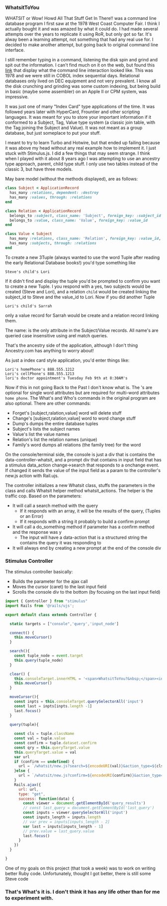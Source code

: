 ### WhatsitToYou

WHATSIT or Wow! Howd All That Stuff Get In There!! was a command line database program I first saw at the 1978 West Coast Computer Fair. I think I actually bought it and was amazed by what it could do. I had made several attempts over the years to replicate it using RoR, but only got so far. It's alway been a learning attempt, not something that had any real use for. I decided to make another attempt, but going back to original command line interface. 

I still remember typing in a command, listening the disk spin and grind and spit out the information. I can't find 
much on it on the web, but found this 
<a href="http://www.moofgroup.com/moof/Roby_Sherman/Adventures_in_Silicon/Entries/2006/12/27_Wow!_Howd_All_That_Stuff_Get_In_There.html">
link</a> that display what the command line interaction looked like. This was 1978 and we were still in COBOL index sequential days. Relational databases only lived on DEC equipment and not very prevalent. I know all the disk crunching and grinding was some custom indexing, but being build in basic (maybe some assembler) on an Apple II or CPM system, was impressive.

It was just one of many "Index Card" type applications of the time. It was followed years later with HyperCard, Frountier and other scripting languages. It was meant for you to store your important information if it conformed to a Subject, Tag, Value type system (a classic join table, with the Tag joining the Subject and Value). It was not meant as a group database, but just someplace to put your stuff.

I meant to try to learn Turbo and Hotwire, but that ended up failing because it was above my head without any real example how to implement it. I just stuck with Stimulus.js. I did a few things that may seem strange. I think when I played with it about 8 years ago I was attempting to use an ancestry type approach, parent, child type stuff. I only use two tables instead of the classic 3, but have three models.

May bare model (without the methods displayed), are as follows:

```ruby
class Subject < ApplicationRecord
  has_many :relations, dependent: :destroy
  has_many :values, through: :relations 
end

class Relation < ApplicationRecord
  belongs_to :subject, class_name: 'Subject', foreign_key: :subject_id
  belongs_to :value, class_name: 'Value', foreign_key: :value_id
end

class Value < Subject
  has_many :relations, class_name: 'Relation', foreign_key: :value_id, dependent: :destroy
  has_many :subjects, through: :relations
end
```

To create a new 3Tuple (always wanted to use the word Tuple after reading the early Relational Database books!) you'd type something like

    Steve's child's Lori

If it didn't find and display the tuple you'd be prompted to confirm you want to create a new Tuple. I you respond with a yes, two subjects would be created (Steve and Lori), and a relation `child` would be created linking the subject_id to Steve and the value_id to Lori. Now if you did another Tuple

    Lori's child's Sarrah

only a value record for Sarrah would be create and a relation record linking them.

The name: is the only attribute in the Subject/Value records. All name's are queried case insensitive using arel match queries.

That's the ancestry side of the application, although I don't thing Ancestry.com has anything to worry about!

As just a index card style application, you'd enter things like:

    Lori's homePhone's 888.555.1212
    Lori's cellPhone's 888.555.1213
    lori's doctor appointment's Tuesday Feb 9th at 8:30AM's

Now if this in not going Back to the Past I don't know what is. The 's are optional for single word attributes but are required for multi-word attributes `home phone`. The What's and Who's commands in the original program are also optional. There are other commands:

* Forget's [subject,ralation,value] word  will delete stuff
* Change's [subject,ralation,value] word  to word change stuff
* Dump's dumps the entire database tuples
* Subject's lists the subject names
* Value's list the value names
* Relation's list the relation names (unique)
* Family's word dumps all relations (the family tree) for the word

On the console/terminal side, the console is just a div that is contains the data-controller-whatsit, and a prompt div that contains in input field that has a stimulus data_action change->search that responds to a onchange event. If changed it sends the value of the input field as a param to the controller's new.js action with Rail.ujs.

The controller initializes a new Whatsit class, stuffs the parameters in the class and calls Whatsit helper method whatsit_actions. The helper is the traffic cop. Based on the parameters:

* It will call a search method with the query
  * If it responds with an array, it will be the results of the query, (Tuples or an Error)
  * If it responds with a string it probably to build a confirm prompt
* It will call a do_something method if parameter has a confirm method and the response was y
  * The input will have a data-action that is a structured string the contains the query it was responding to
* It will always end by creating a new prompt at the end of the console div


### Stimulus Controller
The stimulus controller basically:

* Builds the parameter for the ajax call
* Moves the cursor (caret) to the last input field
* Scrolls the console div to the bottom (by focusing on the last input field)


```javascript
import { Controller } from "stimulus"
import Rails from '@rails/ujs';

export default class extends Controller {

  static targets = ["console",'query','input_node']

  connect() {
    this.moveCursor()
  }

  search(){
    const tuple_node = event.target
    this.query(tuple_node)    
  }

  clear() {
    this.consoleTarget.innerHTML = '<span>WhatsitToYou?&nbsp;</span><input data-whatsit-target="input_node" data-action="change->whatsit#search">'
    this.moveCursor()
  }

  moveCursor(){
    const inpts = this.consoleTarget.querySelectorAll('input')
    const last = inpts[inpts.length -1]
    last.focus()
  }
 
  query(tuple){

    const cls = tuple.className
    const val = tuple.value
    const confirm = tuple.dataset.confirm
    const qry = this.queryTarget.value
    this.queryTarget.value = val
    var url
    if (confirm == undefined) {
      url = `/whatsit/new.js?search=${encodeURI(val)}&action_type=${cls}`
    }else {
      url = `/whatsit/new.js?confirm=${encodeURI(confirm)}&action_type=${cls}&resp=${val}`
    }
    Rails.ajax({
      url: url,
      type: "get",
      success: function(data) {
        const viewer = document.getElementById('query_results')
        // const last_query = document.getElementById('last_query')
        const inputs = viewer.querySelectorAll('input')
        const inputs_length = inputs.length
        // var prev = inputs[inputs_length - 2]
        var last = inputs[inputs_length - 1]
        // prev.value = last_query.value
        last.focus()
      }
    })
  }

}
```

One of my goals on this project (that took a week) was to work on writing better Ruby code. Unfortunately, thought I got better, there is still some Steve code

### That's What's it is.  I don't think it has any life other than for me to experiment with.